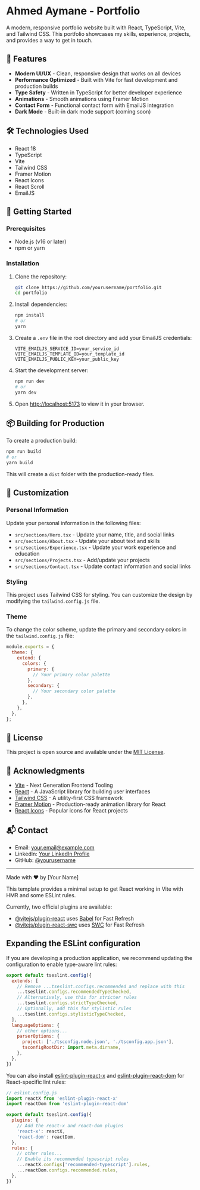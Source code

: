 # Ahmed Aymane - Portfolio

A modern, responsive portfolio website built with React, TypeScript, Vite, and Tailwind CSS. This portfolio showcases my skills, experience, projects, and provides a way to get in touch.

## 🚀 Features

- **Modern UI/UX** - Clean, responsive design that works on all devices
- **Performance Optimized** - Built with Vite for fast development and production builds
- **Type Safety** - Written in TypeScript for better developer experience
- **Animations** - Smooth animations using Framer Motion
- **Contact Form** - Functional contact form with EmailJS integration
- **Dark Mode** - Built-in dark mode support (coming soon)

## 🛠️ Technologies Used

- React 18
- TypeScript
- Vite
- Tailwind CSS
- Framer Motion
- React Icons
- React Scroll
- EmailJS

## 🚀 Getting Started

### Prerequisites

- Node.js (v16 or later)
- npm or yarn

### Installation

1. Clone the repository:
   ```bash
   git clone https://github.com/yourusername/portfolio.git
   cd portfolio
   ```

2. Install dependencies:
   ```bash
   npm install
   # or
   yarn
   ```

3. Create a `.env` file in the root directory and add your EmailJS credentials:
   ```env
   VITE_EMAILJS_SERVICE_ID=your_service_id
   VITE_EMAILJS_TEMPLATE_ID=your_template_id
   VITE_EMAILJS_PUBLIC_KEY=your_public_key
   ```

4. Start the development server:
   ```bash
   npm run dev
   # or
   yarn dev
   ```

5. Open [http://localhost:5173](http://localhost:5173) to view it in your browser.

## 📦 Building for Production

To create a production build:

```bash
npm run build
# or
yarn build
```

This will create a `dist` folder with the production-ready files.

## 🎨 Customization

### Personal Information

Update your personal information in the following files:

- `src/sections/Hero.tsx` - Update your name, title, and social links
- `src/sections/About.tsx` - Update your about text and skills
- `src/sections/Experience.tsx` - Update your work experience and education
- `src/sections/Projects.tsx` - Add/update your projects
- `src/sections/Contact.tsx` - Update contact information and social links

### Styling

This project uses Tailwind CSS for styling. You can customize the design by modifying the `tailwind.config.js` file.

### Theme

To change the color scheme, update the primary and secondary colors in the `tailwind.config.js` file:

```javascript
module.exports = {
  theme: {
    extend: {
      colors: {
        primary: {
          // Your primary color palette
        },
        secondary: {
          // Your secondary color palette
        },
      },
    },
  },
};
```

## 📝 License

This project is open source and available under the [MIT License](LICENSE).

## 🙏 Acknowledgments

- [Vite](https://vitejs.dev/) - Next Generation Frontend Tooling
- [React](https://reactjs.org/) - A JavaScript library for building user interfaces
- [Tailwind CSS](https://tailwindcss.com/) - A utility-first CSS framework
- [Framer Motion](https://www.framer.com/motion/) - Production-ready animation library for React
- [React Icons](https://react-icons.github.io/react-icons/) - Popular icons for React projects

## 📬 Contact

- Email: your.email@example.com
- LinkedIn: [Your LinkedIn Profile](https://linkedin.com/in/yourusername)
- GitHub: [@yourusername](https://github.com/yourusername)

---

Made with ❤️ by [Your Name]

This template provides a minimal setup to get React working in Vite with HMR and some ESLint rules.

Currently, two official plugins are available:

- [@vitejs/plugin-react](https://github.com/vitejs/vite-plugin-react/blob/main/packages/plugin-react) uses [Babel](https://babeljs.io/) for Fast Refresh
- [@vitejs/plugin-react-swc](https://github.com/vitejs/vite-plugin-react/blob/main/packages/plugin-react-swc) uses [SWC](https://swc.rs/) for Fast Refresh

## Expanding the ESLint configuration

If you are developing a production application, we recommend updating the configuration to enable type-aware lint rules:

```js
export default tseslint.config({
  extends: [
    // Remove ...tseslint.configs.recommended and replace with this
    ...tseslint.configs.recommendedTypeChecked,
    // Alternatively, use this for stricter rules
    ...tseslint.configs.strictTypeChecked,
    // Optionally, add this for stylistic rules
    ...tseslint.configs.stylisticTypeChecked,
  ],
  languageOptions: {
    // other options...
    parserOptions: {
      project: ['./tsconfig.node.json', './tsconfig.app.json'],
      tsconfigRootDir: import.meta.dirname,
    },
  },
})
```

You can also install [eslint-plugin-react-x](https://github.com/Rel1cx/eslint-react/tree/main/packages/plugins/eslint-plugin-react-x) and [eslint-plugin-react-dom](https://github.com/Rel1cx/eslint-react/tree/main/packages/plugins/eslint-plugin-react-dom) for React-specific lint rules:

```js
// eslint.config.js
import reactX from 'eslint-plugin-react-x'
import reactDom from 'eslint-plugin-react-dom'

export default tseslint.config({
  plugins: {
    // Add the react-x and react-dom plugins
    'react-x': reactX,
    'react-dom': reactDom,
  },
  rules: {
    // other rules...
    // Enable its recommended typescript rules
    ...reactX.configs['recommended-typescript'].rules,
    ...reactDom.configs.recommended.rules,
  },
})
```
